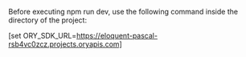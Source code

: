 Before executing npm run dev, use the following command inside the directory of the project:

[set ORY_SDK_URL=https://eloquent-pascal-rsb4vc0zcz.projects.oryapis.com]
